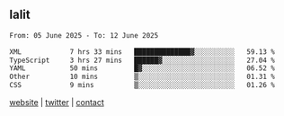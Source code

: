 ## lalit

<!--START_SECTION:waka-->

```txt
From: 05 June 2025 - To: 12 June 2025

XML            7 hrs 33 mins   ██████████████▓░░░░░░░░░░   59.13 %
TypeScript     3 hrs 27 mins   ██████▓░░░░░░░░░░░░░░░░░░   27.04 %
YAML           50 mins         █▓░░░░░░░░░░░░░░░░░░░░░░░   06.52 %
Other          10 mins         ▒░░░░░░░░░░░░░░░░░░░░░░░░   01.31 %
CSS            9 mins          ▒░░░░░░░░░░░░░░░░░░░░░░░░   01.26 %
```

<!--END_SECTION:waka-->

[website](https://lalit.sh) | [twitter](https://x.com/@lalitcodes) | [contact](https://lalit.sh/contact)
